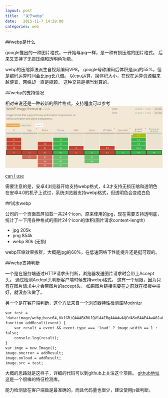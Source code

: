 ```yaml
---
layout: post
title:  "关于webp"
date:   2015-11-7 14:29:00
categories: web
---
```


##webp是什么

google推出的一种图片格式，一开始与jpg一样，是一种有损压缩的图片格式。
后来又支持了无损压缩和透明色功能。

webp的压缩算法派生自视频编码VP8。
google号称编码后体积是jpg的55%，但是编码运算时间会比jpg长八倍。
以cpu运算，换体积大小，在现在运算资源越来越便宜，网络却一直是瓶颈。
这种交易是相当划算的。

##webp的支持情况

相对来说还是一种较新的图片格式，支持程度可以参考
![webp supported](/images/webpSupported.png)

[can I use](http://caniuse.com/#search=webp)

需要注意的是，安卓4浏览器开始支持webp格式，4.3才支持无损压缩和透明色
在安卓4.0的机子上试过，系统浏览器支持webp格式，但透明色会变成白色

##试水webp

公司的一个页面首屏加载一共24个icon，原来使用的jpg，现在需要支持透明底，
统计了一下用各种格式的图片24个icon的体积(图片请求content-length)

* jpg 205k
* png 854k
* webp 80k (无损)

webp压缩效果拔群，大概是jpg的60%，在低速网络下性能提升还是挺可观的。

##webp支持判断

一个是在服务端通过HTTP请求头判断，浏览器发送图片请求时会带上Accept头。
通过检测Acdept头判断客户端时候支持webp格式。
这有一个局限，因为只有在图片请求中才会带图片的accept头，
如果图片链接需要在之前就在模板中拼好，就没办法做了。

另一个是在客户端判断，这个方法来自一个浏览器特性检测库[Modrnizr](https://modernizr.com/)

    var test = 'data:image/webp;base64,UklGRiQAAABXRUJQVlA4IBgAAAAwAQCdASoBAAEAAwA0JaQAA3AA/vuUAAA=';
    function addResult(event) {
        var result = event && event.type === 'load' ? image.width == 1 : false;
        console.log(result);
    }
    var imge = new Image();
    image.onerror = addResult;
    image.onload = addResult;
    image.src = test;

大概的思路就是这样子，详细的代码可以到github上关注这个项目。
[github地址](https://github.com/Modernizr/Modernizr)
这是一个很棒的特征检测库。

能力检测放在客户端做是最准确的，而且代码量也很少，建议使用js做判断。
